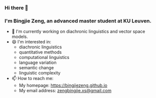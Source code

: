 ### Hi there 👋

### I'm Bingjie Zeng, an advanced master student at KU Leuven.

- 🌱 I'm currently working on diachronic linguistics and vector space models.
- 😄 I'm interested in:
  - diachronic linguistics
  - quantitative methods
  - computational linguistics
  - language variation
  - semantic change
  - linguistic complexity
- 📫 How to reach me:
  - My homepage: https://bingjiezeng.github.io
  - My email address: zengbingjie.xs@gmail.com

<!--
**BingjieZeng/BingjieZeng** is a ✨ _special_ ✨ repository because its `README.md` (this file) appears on your GitHub profile.

Here are some ideas to get you started:

- 🔭 I’m currently working on ...
- 🌱 I’m currently learning ...
- 👯 I’m looking to collaborate on ...
- 🤔 I’m looking for help with ...
- 💬 Ask me about ...
- 📫 How to reach me: ...
- 😄 Pronouns: ...
- ⚡ Fun fact: ...
-->
